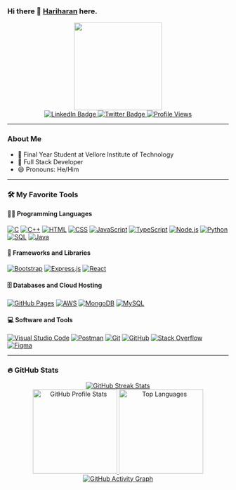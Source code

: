 ### Hi there 👋 <a href="https://hariharan2604.github.io/">Hariharan</a> here.

<div align="center">
  <img src="https://media.giphy.com/media/qgQUggAC3Pfv687qPC/giphy.gif" width="200"/>
  
  <!-- Social Media -->
  <div id="badges">
    <a href="https://www.linkedin.com/in/hariharan-jayachandran-008931221/">
      <img src="https://img.shields.io/badge/LinkedIn-blue?style=for-the-badge&logo=linkedin&logoColor=white" alt="LinkedIn Badge"/>
    </a>
    <a href="https://twitter.com/Hariharan_2604">
      <img src="https://img.shields.io/badge/Twitter-blue?style=for-the-badge&logo=twitter&logoColor=white" alt="Twitter Badge"/>
    </a>
    <a href="#">
      <img src="https://komarev.com/ghpvc/?username=hariharan2604&style=for-the-badge&color=red" alt="Profile Views"/>
    </a>
  </div>
  <hr>
</div>

### About Me
- 🔭 Final Year Student at Vellore Institute of Technology  
- 🌱 Full Stack Developer  
- 😄 Pronouns: He/Him  
<hr>

### 🛠️ My Favorite Tools
#### 👨‍💻 Programming Languages
<p>
  <a href="#"><img alt="C" src="https://img.shields.io/badge/-C-283593?style=flat-square&logo=c&logoColor=white"/></a>
  <a href="#"><img alt="C++" src="https://img.shields.io/badge/-C++-00549D?style=flat-square&logo=cplusplus&logoColor=white"/></a>
  <a href="#"><img alt="HTML" src="https://img.shields.io/badge/-HTML-E34F26.svg?style=flat-square&logo=html5&logoColor=white"/></a>
  <a href="#"><img alt="CSS" src="https://img.shields.io/badge/-CSS-264de4.svg?style=flat-square&logo=css3&logoColor=white"/></a>
  <a href="#"><img alt="JavaScript" src="https://img.shields.io/badge/-JavaScript-F7DF1E.svg?style=flat-square&logo=javascript&logoColor=black"/></a>
  <a href="#"><img alt="TypeScript" src="https://img.shields.io/badge/TypeScript-007ACC.svg?logo=typescript&logoColor=white"/></a>
  <a href="#"><img alt="Node.js" src="https://img.shields.io/badge/Node.js-43853D.svg?style=flat-square&logo=node.js&logoColor=white"/></a>
  <a href="#"><img alt="Python" src="https://img.shields.io/badge/Python-14354C.svg?style=flat-square&logo=python&logoColor=yellow"/></a>
  <a href="#"><img alt="SQL" src="https://custom-icon-badges.demolab.com/badge/SQL-025E8C.svg?style=flat-square&logo=database&logoColor=white"/></a>
  <a href="#"><img alt="Java" src="https://custom-icon-badges.demolab.com/badge/Java-025E8C.svg?style=flat-square&logo=java&logoColor=white"/></a>
</p>

#### 🧰 Frameworks and Libraries
<p>
  <a href="#"><img alt="Bootstrap" src="https://img.shields.io/badge/Bootstrap-7952B3.svg?style=flat-square&logo=bootstrap&logoColor=white"/></a>
  <a href="#"><img alt="Express.js" src="https://img.shields.io/badge/Express.js-404d59.svg?style=flat-square&logo=express&logoColor=white"/></a>
  <a href="#"><img alt="React" src="https://img.shields.io/badge/React-20232a.svg?style=flat-square&logo=react&logoColor=%2361DAFB"/></a>
</p>

#### 🗄️ Databases and Cloud Hosting
<p>
  <a href="#"><img alt="GitHub Pages" src="https://img.shields.io/badge/GitHub%20Pages-327FC7.svg?style=flat-square&logo=github&logoColor=white"/></a>
  <a href="#"><img alt="AWS" src="https://img.shields.io/badge/Amazon_AWS-232F3E?style=flat-square&logo=amazon-aws&logoColor=white"/></a>
  <a href="#"><img alt="MongoDB" src="https://img.shields.io/badge/MongoDB-4ea94b.svg?style=flat-square&logo=mongodb&logoColor=white"/></a>
  <a href="#"><img alt="MySQL" src="https://img.shields.io/badge/MySQL-00f.svg?style=flat-square&logo=mysql&logoColor=white"/></a>
</p>

#### 💻 Software and Tools
<p>
  <a href="#"><img alt="Visual Studio Code" src="https://img.shields.io/badge/Visual%20Studio%20Code-0078d7.svg?style=flat-square&logo=visual-studio-code&logoColor=white"/></a>
  <a href="#"><img alt="Postman" src="https://img.shields.io/badge/Postman-FF6C37?style=flat-square&logo=postman&logoColor=white"/></a>
  <a href="#"><img alt="Git" src="https://img.shields.io/badge/Git-F05033.svg?style=flat-square&logo=git&logoColor=white"/></a>
  <a href="#"><img alt="GitHub" src="https://img.shields.io/badge/GitHub-000000.svg?style=flat-square&logo=github&logoColor=white"/></a>
  <a href="#"><img alt="Stack Overflow" src="https://img.shields.io/badge/-Stack%20Overflow-FE7A16?style=flat-square&logo=stack-overflow&logoColor=white"/></a>
  <a href="#"><img alt="Figma" src="https://img.shields.io/badge/-Figma-000000?style=flat-square&logo=figma&logoColor=white"/></a>
</p>

<hr>

### 🔥 GitHub Stats
<div align="center">
  <a href="https://github.com/DenverCoder1/github-readme-streak-stats">
    <img src="https://streak-stats.demolab.com?user=hariharan2604&theme=monokai-metallian&mode=weekly&fire=DD2727" alt="GitHub Streak Stats"/>
  </a>
</div>

<div align="center">
  <a href="https://github.com/anuraghazra/github-readme-stats">
    <img src="https://denvercoder1-github-readme-stats.vercel.app/api/?username=hariharan2604&show_icons=true&include_all_commits=true&count_private=true&theme=react&hide_border=true&bg_color=1F222E&title_color=F85D7F&icon_color=F8D866" alt="GitHub Profile Stats" height="192px"/>
  </a>
  <a href="https://github.com/anuraghazra/github-readme-stats">
    <img src="https://github-readme-stats.vercel.app/api/top-langs/?username=hariharan2604&langs_count=8&layout=compact&theme=react&hide_border=true&bg_color=1F222E&title_color=F85D7F&icon_color=F8D866&hide=Jupyter%20Notebook" alt="Top Languages" height="192px"/>
  </a>
</div>

<div align="center">
  <a href="https://github.com/ashutosh00710/github-readme-activity-graph">
    <img src="https://github-readme-activity-graph.vercel.app/graph?username=hariharan2604&theme=github-compact" alt="GitHub Activity Graph"/>
  </a>
</div>
